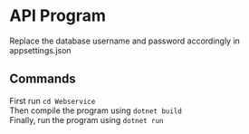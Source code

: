 # API Program
Replace the database username and password accordingly in appsettings.json
## Commands
First run `cd Webservice`\
Then compile the program using `dotnet build`\
Finally, run the program using `dotnet run`
